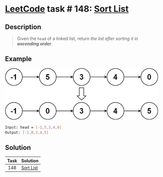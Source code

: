 # [LeetCode][leetcode] task # 148: [Sort List][task]

Description
-----------

> Given the `head` of a linked list, return _the list after sorting it in **ascending order**_.

Example
-------

![list.png](image/list.png)

```sh
Input: head = [-1,5,3,4,0]
Output: [-1,0,3,4,5]
```

Solution
--------

| Task | Solution              |
|:----:|:----------------------|
| 148  | [Sort List][solution] |


[leetcode]: <http://leetcode.com/>
[task]: <https://leetcode.com/problems/sort-list/>
[solution]: <https://github.com/wellaxis/praxis-leetcode/blob/main/src/main/java/com/witalis/praxis/leetcode/task/h2/p148/option/Practice.java>

